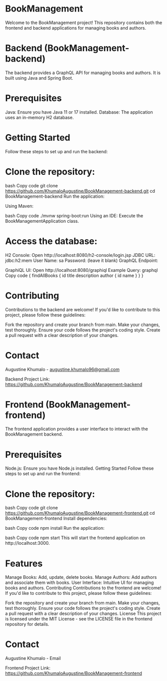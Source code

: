 # BookManagement
Welcome to the BookManagement project! This repository contains both the frontend and backend applications for managing books and authors.

# Backend (BookManagement-backend)
The backend provides a GraphQL API for managing books and authors. It is built using Java and Spring Boot.

# Prerequisites
Java: Ensure you have Java 11 or 17 installed.
Database: The application uses an in-memory H2 database.
# Getting Started
Follow these steps to set up and run the backend:

# Clone the repository:

bash
Copy code
git clone https://github.com/KhumaloAugustine/BookManagement-backend.git
cd BookManagement-backend
Run the application:

Using Maven:

bash
Copy code
./mvnw spring-boot:run
Using an IDE:
Execute the BookManagementApplication class.

# Access the database:

H2 Console: Open http://localhost:8080/h2-console/login.jsp
JDBC URL: jdbc:h2:mem
User Name: sa
Password: (leave it blank)
GraphQL Endpoint:

GraphiQL UI: Open http://localhost:8080/graphiql
Example Query:
graphql
Copy code
{
  findAllBooks {
    id
    title
    description
    author {
      id
      name
    }
  }
}
# Contributing
Contributions to the backend are welcome! If you'd like to contribute to this project, please follow these guidelines:

Fork the repository and create your branch from main.
Make your changes, test thoroughly.
Ensure your code follows the project's coding style.
Create a pull request with a clear description of your changes.

# Contact
Augustine Khumalo - augustine.khumalo96@gmail.com

Backend Project Link: https://github.com/KhumaloAugustine/BookManagement-backend

# Frontend (BookManagement-frontend)
The frontend application provides a user interface to interact with the BookManagement backend.

# Prerequisites
Node.js: Ensure you have Node.js installed.
Getting Started
Follow these steps to set up and run the frontend:

# Clone the repository:

bash
Copy code
git clone https://github.com/KhumaloAugustine/BookManagement-frontend.git
cd BookManagement-frontend
Install dependencies:

bash
Copy code
npm install
Run the application:

bash
Copy code
npm start
This will start the frontend application on http://localhost:3000.

# Features
Manage Books: Add, update, delete books.
Manage Authors: Add authors and associate them with books.
User Interface: Intuitive UI for managing books and authors.
Contributing
Contributions to the frontend are welcome! If you'd like to contribute to this project, please follow these guidelines:

Fork the repository and create your branch from main.
Make your changes, test thoroughly.
Ensure your code follows the project's coding style.
Create a pull request with a clear description of your changes.
License
This project is licensed under the MIT License - see the LICENSE file in the frontend repository for details.

# Contact
Augustine Khumalo - Email

Frontend Project Link: https://github.com/KhumaloAugustine/BookManagement-frontend

